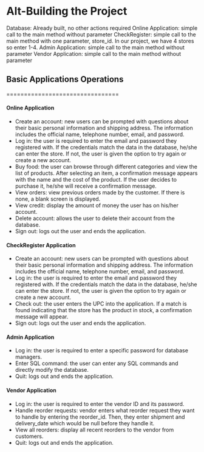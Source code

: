 Alt-Building the Project
========================
Database: Already built, no other actions required
Online Application: simple call to the main method without parameter
CheckRegister: simple call to the main method with one parameter, store_id. In our project, we have 4 stores so
enter 1-4.
Admin Application: simple call to the main method without parameter
Vendor Application: simple call to the main method without parameter


## Basic Applications Operations
================================
#### Online Application
+ Create an account: new users can be prompted with questions about their basic personal information and shipping address. The information includes the official name, telephone number, email, and password.
+ Log in: the user is required to enter the email and password they registered with. If the credentials match the data in the database, he/she can enter the store. If not, the user is given the option to try again or create a new account.
+ Buy food: the user can browse through different categories and view the list of products. After selecting an item, a confirmation message appears with the name and the cost of the product. If the user decides to purchase it, he/she will receive a confirmation message.
+ View orders: view previous orders made by the customer. If there is none, a blank screen is displayed.
+ View credit: display the amount of money the user has on his/her account.
+ Delete account: allows the user to delete their account from the database.
+ Sign out: logs out the user and ends the application.

#### CheckRegister Application
+ Create an account: new users can be prompted with questions about their basic personal information and shipping address. The information includes the official name, telephone number, email, and password.
+ Log in: the user is required to enter the email and password they registered with. If the credentials match the data in the database, he/she can enter the store. If not, the user is given the option to try again or create a new account.
+ Check out: the user enters the UPC into the application. If a match is found indicating that the store has the product in stock, a confirmation message will appear.
+ Sign out: logs out the user and ends the application.

#### Admin Application
+ Log in: the user is required to enter a specific password for database managers.
+ Enter SQL command: the user can enter any SQL commands and directly modify the database.
+ Quit: logs out and ends the application.

#### Vendor Application
+ Log in: the user is required to enter the vendor ID and its password.
+ Handle reorder requests: vendor enters what reorder request they want to handle by entering the reorder_id. Then, they enter shipment and delivery_date which would be null before they handle it.
+ View all reorders: display all recent reorders to the vendor from customers.
+ Quit: logs out and ends the application.


